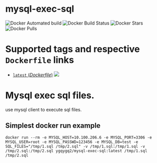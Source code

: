 # mysql-exec-sql

![Docker Automated build](https://img.shields.io/docker/cloud/automated/ygqygq2/mysql-exec-sql.svg) ![Docker Build Status](https://img.shields.io/docker/cloud/build/ygqygq2/mysql-exec-sql.svg) ![Docker Stars](https://img.shields.io/docker/stars/ygqygq2/mysql-exec-sql.svg) ![Docker Pulls](https://img.shields.io/docker/pulls/ygqygq2/mysql-exec-sql.svg)

# Supported tags and respective `Dockerfile` links

- [`latest` (*Dockerfile*)](https://github.com/ygqygq2/mysql-exec-sql/blob/master/Dockerfile) [![](https://images.microbadger.com/badges/image/ygqygq2/mysql-exec-sql.svg)](http://microbadger.com/images/ygqygq2/mysql-exec-sql "Get your own image badge on microbadger.com")

# Mysql exec sql files.
use mysql client to execute sql files.

## Simplest docker run example

```
docker run --rm -e MYSQL_HOST=10.100.206.6 -e MYSQL_PORT=3306 -e MYSQL_USER=root -e MYSQL_PASSWD=123456 -e MYSQL_DB=test -e SQL_FILES="/tmp/1.sql /tmp/2.sql" -v /tmp/1.sql:/tmp/1.sql -v /tmp/2.sql:/tmp/2.sql ygqygq2/mysql-exec-sql:latest /tmp/1.sql /tmp/2.sql
```

